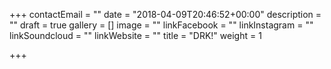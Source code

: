 +++
contactEmail = ""
date = "2018-04-09T20:46:52+00:00"
description = ""
draft = true
gallery = []
image = ""
linkFacebook = ""
linkInstagram = ""
linkSoundcloud = ""
linkWebsite = ""
title = "DRK!"
weight = 1

+++
